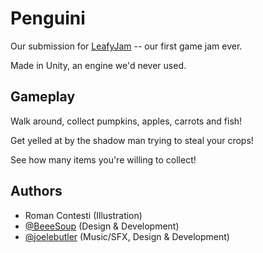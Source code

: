 # Penguini

Our submission for [LeafyJam](https://itch.io/jam/leafyjam)  -- our first game jam ever. 

Made in Unity, an engine we'd never used.

## Gameplay

Walk around, collect pumpkins, apples, carrots and fish!

Get yelled at by the shadow man trying to steal your crops!

See how many items you're willing to collect!


## Authors

- Roman Contesti (Illustration)
- [@BeeeSoup](https://github.com/BeeeSoup) (Design & Development)
- [@joelebutler](https://github.com/joelebutler) (Music/SFX, Design & Development)

